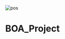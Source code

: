 ![pos](https://user-images.githubusercontent.com/57861712/174495922-1d995bb5-151a-4653-be7c-7fff82940a57.jpeg)
# BOA_Project
